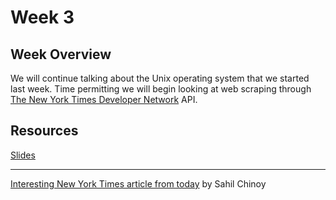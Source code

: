 # Week 3

## Week Overview

We will continue talking about the Unix operating system that we started last week. Time permitting we will begin looking at web scraping through [The New York Times Developer Network](https://developer.nytimes.com) API.

## Resources

[Slides](https://github.com/natelangholz/stat418-tools-in-datascience/blob/master/week-3/slides-week-3.pdf)

-----

[Interesting New York Times article from today](https://www.nytimes.com/interactive/2019/04/16/opinion/facial-recognition-new-york-city.html?action=click&module=Opinion&pgtype=Homepage) by Sahil Chinoy

